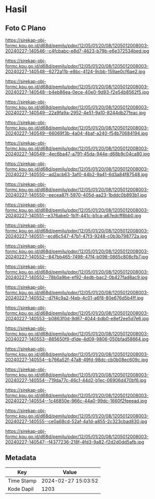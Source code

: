 # Hasil

## Foto C Plano

https://sirekap-obj-formc.kpu.go.id/d68d/pemilu/pdpr/12/05/01/20/08/1205012008003-20240227-140546--c4fcbabc-e8d7-4623-b79b-e6e372534bed.jpg

https://sirekap-obj-formc.kpu.go.id/d68d/pemilu/pdpr/12/05/01/20/08/1205012008003-20240227-140548--6272a11b-e8bc-4124-9cbb-159ae0cf6ae2.jpg

https://sirekap-obj-formc.kpu.go.id/d68d/pemilu/pdpr/12/05/01/20/08/1205012008003-20240227-140548--b4eb86ea-0ece-40e0-9d93-f2e54b8562f5.jpg

https://sirekap-obj-formc.kpu.go.id/d68d/pemilu/pdpr/12/05/01/20/08/1205012008003-20240227-140549--22a9fa9a-2952-4e51-9a10-8244db27feac.jpg

https://sirekap-obj-formc.kpu.go.id/d68d/pemilu/pdpr/12/05/01/20/08/1205012008003-20240227-140549--66069f3b-4a04-4baf-a240-f54b70684194.jpg

https://sirekap-obj-formc.kpu.go.id/d68d/pemilu/pdpr/12/05/01/20/08/1205012008003-20240227-140549--4ec6ba47-a791-45da-944e-d68b9c04ca80.jpg

https://sirekap-obj-formc.kpu.go.id/d68d/pemilu/pdpr/12/05/01/20/08/1205012008003-20240227-140550--ad2acb63-3af0-44b2-9a41-6d3a84f87548.jpg

https://sirekap-obj-formc.kpu.go.id/d68d/pemilu/pdpr/12/05/01/20/08/1205012008003-20240227-140550--eecea87f-5970-405d-aa23-1bddc0b893b1.jpg

https://sirekap-obj-formc.kpu.go.id/d68d/pemilu/pdpr/12/05/01/20/08/1205012008003-20240227-140551--e376abe0-1b1f-441c-b1ca-a67edcff8bb0.jpg

https://sirekap-obj-formc.kpu.go.id/d68d/pemilu/pdpr/12/05/01/20/08/1205012008003-20240227-140551--ecd6c547-47b1-47f3-9248-c0b3b798772a.jpg

https://sirekap-obj-formc.kpu.go.id/d68d/pemilu/pdpr/12/05/01/20/08/1205012008003-20240227-140552--847bb465-7498-47f4-b098-0865c808cfb7.jpg

https://sirekap-obj-formc.kpu.go.id/d68d/pemilu/pdpr/12/05/01/20/08/1205012008003-20240227-140552--78b0a9be-ef92-4edb-bac2-0b427fad8ac9.jpg

https://sirekap-obj-formc.kpu.go.id/d68d/pemilu/pdpr/12/05/01/20/08/1205012008003-20240227-140552--d7f4c9a2-f4eb-4c01-a6f8-80e676d5b4ff.jpg

https://sirekap-obj-formc.kpu.go.id/d68d/pemilu/pdpr/12/05/01/20/08/1205012008003-20240227-140553--b0863f0d-9d67-4044-bdb0-e8ef2ee5d7e6.jpg

https://sirekap-obj-formc.kpu.go.id/d68d/pemilu/pdpr/12/05/01/20/08/1205012008003-20240227-140553--885650f9-d1de-4d09-9806-050bfad58664.jpg

https://sirekap-obj-formc.kpu.go.id/d68d/pemilu/pdpr/12/05/01/20/08/1205012008003-20240227-140554--b766a52f-47a8-49fd-98dc-cb0b08ec609c.jpg

https://sirekap-obj-formc.kpu.go.id/d68d/pemilu/pdpr/12/05/01/20/08/1205012008003-20240227-140554--719da77c-46c1-44d2-b1ec-06906d470bf6.jpg

https://sirekap-obj-formc.kpu.go.id/d68d/pemilu/pdpr/12/05/01/20/08/1205012008003-20240227-140554--1c46850e-966c-44a0-99dc-1660f2feeead.jpg

https://sirekap-obj-formc.kpu.go.id/d68d/pemilu/pdpr/12/05/01/20/08/1205012008003-20240227-140555--ce0a68cd-52af-4a1d-a855-2c323cbad830.jpg

https://sirekap-obj-formc.kpu.go.id/d68d/pemilu/pdpr/12/05/01/20/08/1205012008003-20240227-140547--f4377236-218f-4fd3-9a82-f2d2d0dd5afb.jpg


## Metadata

| Key        | Value               |
| ---------- | ------------------- |
| Time Stamp | 2024-02-27 15:03:52 |
| Kode Dapil | 1203                |



